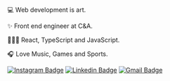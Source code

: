 💻 Web development is art.

✨ Front end engineer at C&A.

👨🏻‍💻 React, TypeScript and JavaScript.

🎧 Love Music, Games and Sports. 


[![Instagram Badge](https://img.shields.io/badge/-sauloagain-ff2b8e?style=flat-square&logo=Instagram&logoColor=white&link=https://www.instagram.com/sauloagain/)](https://www.instagram.com/sauloagain/)
[![Linkedin Badge](https://img.shields.io/badge/-Saulo%20Rodrigues-0e76a8?style=flat-square&logo=Linkedin&logoColor=white&link=https://www.linkedin.com/in/saulorodriguesm/)](https://www.linkedin.com/in/saulorodriguesm/) 
[![Gmail Badge](https://img.shields.io/badge/-saulorodm@gmail.com-c14438?style=flat-square&logo=Gmail&logoColor=white&link=mailto:saulorodriguesm@gmail.com)](mailto:saulorodm@gmail.com)

